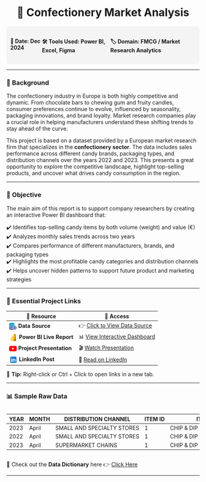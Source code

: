 <h1 align="center">🍬 Confectionery Market Analysis</h1>

<div style="display: flex; justify-content: space-between; padding: 10px; background-color: #f4f4f4; border-radius: 8px;">
  <h4>📅 Date: Dec 2024</h4>
  <h4>🛠️ Tools Used: Power BI, Excel, Figma</h4>
  <h4>🏷️ Domain: FMCG / Market Research Analytics</h4>
</div>

---

### 📌 Background

The confectionery industry in Europe is both highly competitive and dynamic. From chocolate bars to chewing gum and fruity candies, consumer preferences continue to evolve, influenced by seasonality, packaging innovations, and brand loyalty. Market research companies play a crucial role in helping manufacturers understand these shifting trends to stay ahead of the curve.

This project is based on a dataset provided by a European market research firm that specializes in the **confectionery sector**. The data includes sales performance across different candy brands, packaging types, and distribution channels over the years 2022 and 2023. This presents a great opportunity to explore the competitive landscape, highlight top-selling products, and uncover what drives candy consumption in the region.

---

### 🎯 Objective

The main aim of this report is to support company researchers by creating an interactive Power BI dashboard that:

✔️ Identifies top-selling candy items by both volume (weight) and value (€)  
✔️ Analyzes monthly sales trends across two years  
✔️ Compares performance of different manufacturers, brands, and packaging types  
✔️ Highlights the most profitable candy categories and distribution channels  
✔️ Helps uncover hidden patterns to support future product and marketing strategies

---

###  📂 Essential Project Links  

| 🧭 Resource | 🔗 Access |
|------------|----------|
| <img src="https://github.com/Chakradhar-M/PBI_Images/blob/main/Portfolio_Icons/database.png?raw=true" width="20" style="vertical-align:middle;"> **Data Source** | 👉 [Click to View Data Source](https://zoomcharts.com/en/microsoft-power-bi-custom-visuals/challenges/fp20-analytics-november-2024) |
| <img src="https://github.com/Chakradhar-M/PBI_Images/blob/main/Portfolio_Icons/power-bi.png?raw=true" width="22" style="vertical-align:middle;"> **Power BI Live Report** | 📊 [View Interactive Dashboard](https://app.powerbi.com/view?r=eyJrIjoiN2JjYWZjYmMtODU0YS00YjFlLThlYTktYmQyNTY3MTdiZDkzIiwidCI6IjQ2NTRiNmYxLTBlNDctNDU3OS1hOGExLTAyZmU5ZDk0M2M3YiIsImMiOjl9) |
| <img src="https://github.com/Chakradhar-M/PBI_Images/blob/main/Portfolio_Icons/youtube.png?raw=true" width="20" style="vertical-align:middle;"> **Project Presentation** | 🎬 [Watch Presentation](#) |
| <img src="https://github.com/Chakradhar-M/PBI_Images/blob/main/Portfolio_Icons/linkedin.png?raw=true" width="22" style="vertical-align:middle;"> **LinkedIn Post** | 🔗 [Read on LinkedIn](https://www.linkedin.com/posts/chakradhar-mantena_confectionery-market-analysis-dashboard-activity-7271676434987806720-JsDx?utm_source=share&utm_medium=member_desktop&rcm=ACoAAD9y4SkBuDMCUOFBEF1QAO3K3-8MrRRtZZk) |

📌 **Tip:** Right-click or Ctrl + Click to open links in a new tab.

---

###  📊 Sample Raw Data

<div style="overflow-x:auto;">

<table>
  <thead>
    <tr>
      <th>YEAR</th>
      <th>MONTH</th>
      <th>DISTRIBUTION&nbsp;CHANNEL</th>
      <th>ITEM&nbsp;ID</th>
      <th>ITEM</th>
      <th>CATEGORY</th>
      <th>BRAND</th>
      <th>PRODUCT&nbsp;TYPE</th>
      <th>PACKAGE&nbsp;TYPE</th>
      <th>SALES&nbsp;VOLUME&nbsp;IN&nbsp;KG</th>
      <th>SALES&nbsp;VOLUME&nbsp;IN&nbsp;EUR</th>
      <th>MANUFACTURER</th>
    </tr>
  </thead>
  <tbody>
    <tr>
      <td>2023</td>
      <td>April</td>
      <td>SMALL&nbsp;AND&nbsp;SPECIALTY&nbsp;STORES</td>
      <td>1</td>
      <td>CHIP&nbsp;&amp;&nbsp;DIP&nbsp;PULLED&nbsp;PORK</td>
      <td>CHIPS&nbsp;AND&nbsp;SNACKS</td>
      <td>LAND&nbsp;CORP.</td>
      <td>CHIPS</td>
      <td>BAG</td>
      <td>10</td>
      <td>10.00&nbsp;€</td>
      <td>ROYAL&nbsp;BLENDS&nbsp;GROUP</td>
    </tr>
    <tr>
      <td>2022</td>
      <td>April</td>
      <td>SMALL&nbsp;AND&nbsp;SPECIALTY&nbsp;STORES</td>
      <td>1</td>
      <td>CHIP&nbsp;&amp;&nbsp;DIP&nbsp;PULLED&nbsp;PORK</td>
      <td>CHIPS&nbsp;AND&nbsp;SNACKS</td>
      <td>LAND&nbsp;CORP.</td>
      <td>CHIPS</td>
      <td>BAG</td>
      <td>10</td>
      <td>10.00&nbsp;€</td>
      <td>ROYAL&nbsp;BLENDS&nbsp;GROUP</td>
    </tr>
    <tr>
      <td>2023</td>
      <td>April</td>
      <td>SUPERMARKET&nbsp;CHAINS</td>
      <td>1</td>
      <td>CHIP&nbsp;&amp;&nbsp;DIP&nbsp;PULLED&nbsp;PORK</td>
      <td>CHIPS&nbsp;AND&nbsp;SNACKS</td>
      <td>LAND&nbsp;CORP.</td>
      <td>CHIPS</td>
      <td>BAG</td>
      <td>10</td>
      <td>10.00&nbsp;€</td>
      <td>ROYAL&nbsp;BLENDS&nbsp;GROUP</td>
    </tr>
  </tbody>
</table>

</div>

🔗 Check out the **Data Dictionary** here 👉 [Click Here](https://github.com/Chakradhar-M/Confectionery-Market-Analysis-12-24/blob/main/dataset/data_dictionary.md)

---

